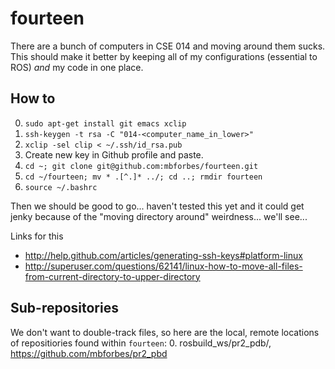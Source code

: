 # fourteen
There are a bunch of computers in CSE 014 and moving around them sucks. This should make it better by keeping all of my configurations (essential to ROS) *and* my code in one place.

## How to
0. `sudo apt-get install git emacs xclip`
0. `ssh-keygen -t rsa -C "014-<computer_name_in_lower>"`
0. `xclip -sel clip < ~/.ssh/id_rsa.pub`
0. Create new key in Github profile and paste.
0. `cd ~; git clone git@github.com:mbforbes/fourteen.git`
0. `cd ~/fourteen; mv * .[^.]* ../; cd ..; rmdir fourteen`
0. `source ~/.bashrc`

Then we should be good to go... haven't tested this yet and it could get jenky because of the "moving directory around" weirdness... we'll see...

Links for this
- http://help.github.com/articles/generating-ssh-keys#platform-linux
- http://superuser.com/questions/62141/linux-how-to-move-all-files-from-current-directory-to-upper-directory

## Sub-repositories
We don't want to double-track files, so here are the local, remote locations of repositiories found within `fourteen`:
0. rosbuild_ws/pr2_pdb/, https://github.com/mbforbes/pr2_pbd